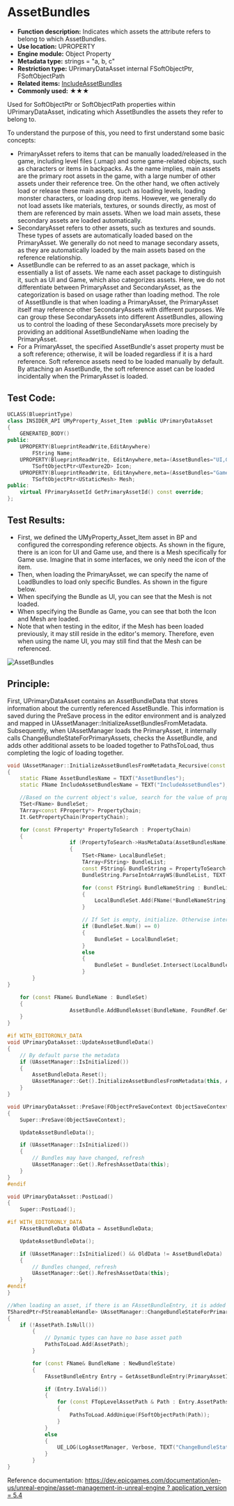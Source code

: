 # AssetBundles

- **Function description:** Indicates which assets the attribute refers to belong to which AssetBundles.
- **Use location:** UPROPERTY
- **Engine module:** Object Property
- **Metadata type:** strings = "a, b, c"
- **Restriction type:** UPrimaryDataAsset internal FSoftObjectPtr, FSoftObjectPath
- **Related items:** [IncludeAssetBundles](../IncludeAssetBundles/IncludeAssetBundles.md)
- **Commonly used:** ★★★

Used for SoftObjectPtr or SoftObjectPath properties within UPrimaryDataAsset, indicating which AssetBundles the assets they refer to belong to.

To understand the purpose of this, you need to first understand some basic concepts:

- PrimaryAsset refers to items that can be manually loaded/released in the game, including level files (.umap) and some game-related objects, such as characters or items in backpacks. As the name implies, main assets are the primary root assets in the game, with a large number of other assets under their reference tree. On the other hand, we often actively load or release these main assets, such as loading levels, loading monster characters, or loading drop items. However, we generally do not load assets like materials, textures, or sounds directly, as most of them are referenced by main assets. When we load main assets, these secondary assets are loaded automatically.
- SecondaryAsset refers to other assets, such as textures and sounds. These types of assets are automatically loaded based on the PrimaryAsset. We generally do not need to manage secondary assets, as they are automatically loaded by the main assets based on the reference relationship.
- AssetBundle can be referred to as an asset package, which is essentially a list of assets. We name each asset package to distinguish it, such as UI and Game, which also categorizes assets. Here, we do not differentiate between PrimaryAsset and SecondaryAsset, as the categorization is based on usage rather than loading method. The role of AssetBundle is that when loading a PrimaryAsset, the PrimaryAsset itself may reference other SecondaryAssets with different purposes. We can group these SecondaryAssets into different AssetBundles, allowing us to control the loading of these SecondaryAssets more precisely by providing an additional AssetBundleName when loading the PrimaryAsset.
- For a PrimaryAsset, the specified AssetBundle's asset property must be a soft reference; otherwise, it will be loaded regardless if it is a hard reference. Soft reference assets need to be loaded manually by default. By attaching an AssetBundle, the soft reference asset can be loaded incidentally when the PrimaryAsset is loaded.

## Test Code:

```cpp
UCLASS(BlueprintType)
class INSIDER_API UMyProperty_Asset_Item :public UPrimaryDataAsset
{
	GENERATED_BODY()
public:
	UPROPERTY(BlueprintReadWrite,EditAnywhere)
		FString Name;
	UPROPERTY(BlueprintReadWrite, EditAnywhere,meta=(AssetBundles="UI,Game"))
		TSoftObjectPtr<UTexture2D> Icon;
	UPROPERTY(BlueprintReadWrite, EditAnywhere,meta=(AssetBundles="Game"))
		TSoftObjectPtr<UStaticMesh> Mesh;
public:
	virtual FPrimaryAssetId GetPrimaryAssetId() const override;
};
```

## Test Results:

- First, we defined the UMyProperty_Asset_Item asset in BP and configured the corresponding reference objects. As shown in the figure, there is an icon for UI and Game use, and there is a Mesh specifically for Game use. Imagine that in some interfaces, we only need the icon of the item.
- Then, when loading the PrimaryAsset, we can specify the name of LoadBundles to load only specific Bundles. As shown in the figure below.
- When specifying the Bundle as UI, you can see that the Mesh is not loaded.
- When specifying the Bundle as Game, you can see that both the Icon and Mesh are loaded.
- Note that when testing in the editor, if the Mesh has been loaded previously, it may still reside in the editor's memory. Therefore, even when using the name UI, you may still find that the Mesh can be referenced.

![AssetBundles](AssetBundles.jpg)

## Principle:

First, UPrimaryDataAsset contains an AssetBundleData that stores information about the currently referenced AssetBundle. This information is saved during the PreSave process in the editor environment and is analyzed and mapped in UAssetManager::InitializeAssetBundlesFromMetadata. Subsequently, when UAssetManager loads the PrimaryAsset, it internally calls ChangeBundleStateForPrimaryAssets, checks the AssetBundle, and adds other additional assets to be loaded together to PathsToLoad, thus completing the logic of loading together.

```cpp
void UAssetManager::InitializeAssetBundlesFromMetadata_Recursive(const UStruct* Struct, const void* StructValue, FAssetBundleData& AssetBundle, FName DebugName, TSet<const void*>& AllVisitedStructValues) const
{
	static FName AssetBundlesName = TEXT("AssetBundles");
	static FName IncludeAssetBundlesName = TEXT("IncludeAssetBundles");

	//Based on the current object's value, search for the value of properties that own AssetBundles. Finally, AddBundleAsset, where BundleName is the set value, and FoundRef is the asset path of the referenced object
	TSet<FName> BundleSet;
	TArray<const FProperty*> PropertyChain;
	It.GetPropertyChain(PropertyChain);

	for (const FProperty* PropertyToSearch : PropertyChain)
	{
					if (PropertyToSearch->HasMetaData(AssetBundlesName))
					{
						TSet<FName> LocalBundleSet;
						TArray<FString> BundleList;
						const FString& BundleString = PropertyToSearch->GetMetaData(AssetBundlesName);
						BundleString.ParseIntoArrayWS(BundleList, TEXT(","));

						for (const FString& BundleNameString : BundleList)
						{
							LocalBundleSet.Add(FName(*BundleNameString));
						}

						// If Set is empty, initialize. Otherwise intersect
						if (BundleSet.Num() == 0)
						{
							BundleSet = LocalBundleSet;
						}
						else
						{
							BundleSet = BundleSet.Intersect(LocalBundleSet);
						}
		}
}

	for (const FName& BundleName : BundleSet)
	{
					AssetBundle.AddBundleAsset(BundleName, FoundRef.GetAssetPath());
	}
}

#if WITH_EDITORONLY_DATA
void UPrimaryDataAsset::UpdateAssetBundleData()
{
	// By default parse the metadata
	if (UAssetManager::IsInitialized())
	{
		AssetBundleData.Reset();
		UAssetManager::Get().InitializeAssetBundlesFromMetadata(this, AssetBundleData);
	}
}

void UPrimaryDataAsset::PreSave(FObjectPreSaveContext ObjectSaveContext)
{
	Super::PreSave(ObjectSaveContext);

	UpdateAssetBundleData();

	if (UAssetManager::IsInitialized())
	{
		// Bundles may have changed, refresh
		UAssetManager::Get().RefreshAssetData(this);
	}
}
#endif

void UPrimaryDataAsset::PostLoad()
{
	Super::PostLoad();

#if WITH_EDITORONLY_DATA
	FAssetBundleData OldData = AssetBundleData;

	UpdateAssetBundleData();

	if (UAssetManager::IsInitialized() && OldData != AssetBundleData)
	{
		// Bundles changed, refresh
		UAssetManager::Get().RefreshAssetData(this);
	}
#endif
}

//When loading an asset, if there is an FAssetBundleEntry, it is added to PathsToLoad together
TSharedPtr<FStreamableHandle> UAssetManager::ChangeBundleStateForPrimaryAssets(const TArray<FPrimaryAssetId>& AssetsToChange, const TArray<FName>& AddBundles, const TArray<FName>& RemoveBundles, bool bRemoveAllBundles, FStreamableDelegate DelegateToCall, TAsyncLoadPriority Priority)
{
	if (!AssetPath.IsNull())
		{
			// Dynamic types can have no base asset path
			PathsToLoad.Add(AssetPath);
		}

		for (const FName& BundleName : NewBundleState)
		{
			FAssetBundleEntry Entry = GetAssetBundleEntry(PrimaryAssetId, BundleName);

			if (Entry.IsValid())
			{
				for (const FTopLevelAssetPath & Path : Entry.AssetPaths)
				{
					PathsToLoad.AddUnique(FSoftObjectPath(Path));
				}
			}
			else
			{
				UE_LOG(LogAssetManager, Verbose, TEXT("ChangeBundleStateForPrimaryAssets: No assets for bundle %s::%s"), *PrimaryAssetId.ToString(), *BundleName.ToString());
			}
		}
}
```

Reference documentation: [https://dev.epicgames.com/documentation/en-us/unreal-engine/asset-management-in-unreal-engine ? application_version = 5.4](https://dev.epicgames.com/documentation/en-us/unreal-engine/asset-management-in-unreal-engine?application_version=5.4)